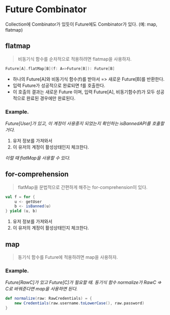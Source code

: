 # Future Combinator

Collection에 Combinator가 있듯이 Future에도 Combinator가 있다. (예: map, flatmap)

## flatmap

> 비동기식 함수를 순차적으로 적용하려면 flatmap을 사용하자.

```scala
Future[A].flatMap[B](f: A=>Future[B]): Future[B]
```

- 하나의 Future[A]와 비동기식 함수(f)를 받아서 => 새로운 Future[B]를 반환한다.
- 입력 Future가 성공적으로 완료되면 f를 호출한다.
- 이 호출의 결과는 새로운 Future 이며,
입력 Future[A], 비동기함수(f)가 모두 성공적으로 완료된 경우에만 완료된다.

### Example.

_Future[User]가 있고, 이 계정이 사용중지 되었는지 확인하는 isBannedAPI를 호출할거다._

1. 유저 정보를 가져와서
2. 이 유저의 계정이 활성상태인지 체크한다.

_이럴 때 flatMap을 사용할 수 있다._

## for-comprehension

> flatMap을 문법적으로 간편하게 해주는 for-comprehension이 있다.

```scala
val f = for {
    u <- getUser
    b <- isBanned(u)
} yield (u, b)
```
1. 유저 정보를 가져와서
2. 이 유저의 계정이 활성상태인지 체크한다.

## map

> 동기식 함수를 Future에 적용하려면 map을 사용하자.

### Example.

_Future[RawC]가 있고 Future[C]가 필요할 때.
동기식 함수 normalize가 RawC => C로 바꿔준다면 map을 사용하면 된다._

```scala
def normalize(raw: RawCredentials) = {
    new Credentials(raw.username.toLowerCase(), raw.password)
}
```
